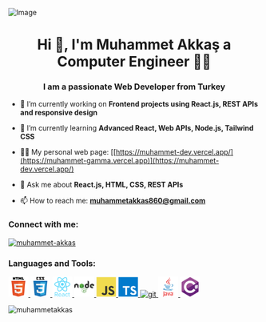 ![Image](https://github.com/user-attachments/assets/f65a1f7e-102b-4c4b-9d67-db1189e2ac3d)


<h1 align="center">Hi 👋, I'm Muhammet Akkaş a Computer Engineer 👨‍💻</h1>
<h3 align="center">I am a passionate Web Developer from Turkey</h3>


- 🔭 I’m currently working on **Frontend projects using React.js, REST APIs and responsive design**

- 🌱 I’m currently learning **Advanced React, Web APIs, Node.js, Tailwind CSS**

- 👨‍💻 My personal web page: [[https://muhammet-dev.vercel.app/](https://muhammet-gamma.vercel.app)](https://muhammet-dev.vercel.app/)

- 💬 Ask me about **React.js, HTML, CSS, REST APIs**

- 📫 How to reach me: **muhammetakkas860@gmail.com**

<h3 align="left">Connect with me:</h3>
<p align="left">
  <a href="https://linkedin.com/in/muhammet-akkas" target="blank">
    <img align="center" src="https://raw.githubusercontent.com/rahuldkjain/github-profile-readme-generator/master/src/images/icons/Social/linked-in-alt.svg" alt="muhammet-akkas" height="30" width="40" />
  </a>
</p>

<h3 align="left">Languages and Tools:</h3>
<p align="left">
  <a href="https://developer.mozilla.org/en-US/docs/Web/HTML" target="_blank" rel="noreferrer">
    <img src="https://raw.githubusercontent.com/devicons/devicon/master/icons/html5/html5-original-wordmark.svg" alt="html5" width="40" height="40"/>
  </a>
  <a href="https://developer.mozilla.org/en-US/docs/Web/CSS" target="_blank" rel="noreferrer">
    <img src="https://raw.githubusercontent.com/devicons/devicon/master/icons/css3/css3-original-wordmark.svg" alt="css3" width="40" height="40"/>
  </a>
  <a href="https://reactjs.org/" target="_blank" rel="noreferrer">
    <img src="https://raw.githubusercontent.com/devicons/devicon/master/icons/react/react-original-wordmark.svg" alt="react" width="40" height="40"/>
  </a>
  <a href="https://nodejs.org" target="_blank" rel="noreferrer">
    <img src="https://raw.githubusercontent.com/devicons/devicon/master/icons/nodejs/nodejs-original-wordmark.svg" alt="nodejs" width="40" height="40"/>
  </a>

  <a href="https://www.javascript.com/" target="_blank" rel="noreferrer">
    <img src="https://raw.githubusercontent.com/devicons/devicon/master/icons/javascript/javascript-original.svg" alt="javascript" width="40" height="40"/>
  </a>
  <a href="https://www.typescriptlang.org/" target="_blank" rel="noreferrer">
    <img src="https://raw.githubusercontent.com/devicons/devicon/master/icons/typescript/typescript-original.svg" alt="typescript" width="40" height="40"/>
  </a>
  <a href="https://git-scm.com/" target="_blank" rel="noreferrer">
    <img src="https://www.vectorlogo.zone/logos/git-scm/git-scm-icon.svg" alt="git" width="40" height="40"/>
  </a>
  
  <!-- Adding Java and C# icons -->
  <a href="https://www.java.com/" target="_blank" rel="noreferrer">
    <img src="https://raw.githubusercontent.com/devicons/devicon/master/icons/java/java-original-wordmark.svg" alt="java" width="40" height="40"/>
  </a>
  <a href="https://learn.microsoft.com/en-us/dotnet/csharp/" target="_blank" rel="noreferrer">
    <img src="https://raw.githubusercontent.com/devicons/devicon/master/icons/csharp/csharp-original.svg" alt="csharp" width="40" height="40"/>
  </a>
</p>

<p align="left">
  <img src="https://komarev.com/ghpvc/?username=muhammetakkas&label=Profile%20views&color=0e75b6&style=flat" alt="muhammetakkas" />
</p>
